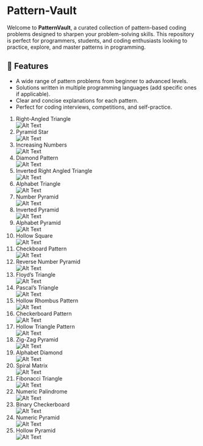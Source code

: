 # Pattern-Vault

Welcome to **PatternVault**, a curated collection of pattern-based coding problems designed to sharpen your problem-solving skills. This repository is perfect for programmers, students, and coding enthusiasts looking to practice, explore, and master patterns in programming.  

## 🌟 Features  
- A wide range of pattern problems from beginner to advanced levels.  
- Solutions written in multiple programming languages (add specific ones if applicable).  
- Clear and concise explanations for each pattern.  
- Perfect for coding interviews, competitions, and self-practice.  <br>
1. Right-Angled Triangle<br>
   ![Alt Text](Images/Right_angled.png) <br>
2. Pyramid Star<br>
   ![Alt Text](Images/pyramid.png) <br>
3. Increasing Numbers <br>
   ![Alt Text](Images/increasing_num.png) <br>
4. Diamond Pattern <br>
   ![Alt Text](Images/diamond.png) <br>
5. Inverted Right Angled Triangle <br>
   ![Alt Text](Images/inverted_right.png) <br>
6. Alphabet Triangle <br>
   ![Alt Text](Images/alphabet.png) <br>
7. Number Pyramid <br>
   ![Alt Text](Images/number_pyramid.png) <br>
8. Inverted Pyramid <br>
   ![Alt Text](Images/inverted_pyramid.png)
9. Alphabet Pyramid <br>
   ![Alt Text](Images/alphabet_pyramid.png)
10. Hollow Square <br>
   ![Alt Text](Images/hollow_square.png)
11. Checkboard Pattern <br>
   ![Alt Text](Images/checkboard_pattern.png)
11. Reverse Number Pyramid <br>
    ![Alt Text](Images/reverse_number_pyramid.png)
12. Floyd’s Triangle <br>
    ![Alt Text](Images/floyd's_triangle.png)
13. Pascal’s Triangle <br>
   ![Alt Text](Images/pascal's_triangle.png)
14. Hollow Rhombus Pattern <br>
   ![Alt Text](Images/hollow_rhombus.png)
15. Checkerboard Pattern <br>
    ![Alt Text](Images/checkboard.png)
16. Hollow Triangle Pattern <br>
     ![Alt Text](Images/hollow_triangle.png)
17. Zig-Zag Pyramid <br>
   ![Alt Text](Images/zig_zag_pyramid.png)
18. Alphabet Diamond <br>
   ![Alt Text](Images/alphabet_diamond.png)
19. Spiral Matrix <br>
   ![Alt Text](Images/spiral_matrix.png) <br>
20. Fibonacci Triangle <br>
   ![Alt Text](Images/fibonacci_triangle.png)
21. Numeric Palindrome <br>
   ![Alt Text](Images/numeric_palindrome.png)
22. Binary Checkerboard <br>
   ![Alt Text](Images/binary_checkboard.png)
23. Numeric Pyramid <br>
   ![Alt Text](Images/numeric_pyramid.png)
24. Hollow Pyramid <br>
   ![Alt Text](Images/hollow_pyramid.png)
   
      
   

   
